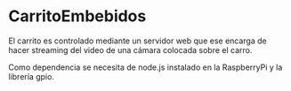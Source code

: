 # CarritoEmbebidos


El carrito es controlado mediante un servidor web que ese encarga de hacer streaming del video de una cámara colocada sobre el carro. 

Como dependencia se necesita de node.js instalado en la RaspberryPi y la librería gpio.
